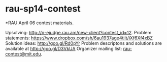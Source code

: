 rau-sp14-contest
================
*RAU April 06 contest materials.

Upsolving: http://n-ejudge.rau.am/new-client?contest_id=12. 
Problem statements: https://www.dropbox.com/sh/6au1937age4tilt/iXf6Xf4xBZ
Solution ideas: http://goo.gl/Rd0pYr
Problem descriptons and solutions are available at http://goo.gl/D3VkUA 
Organizer mailing list: rau-contest@mit.edu.
